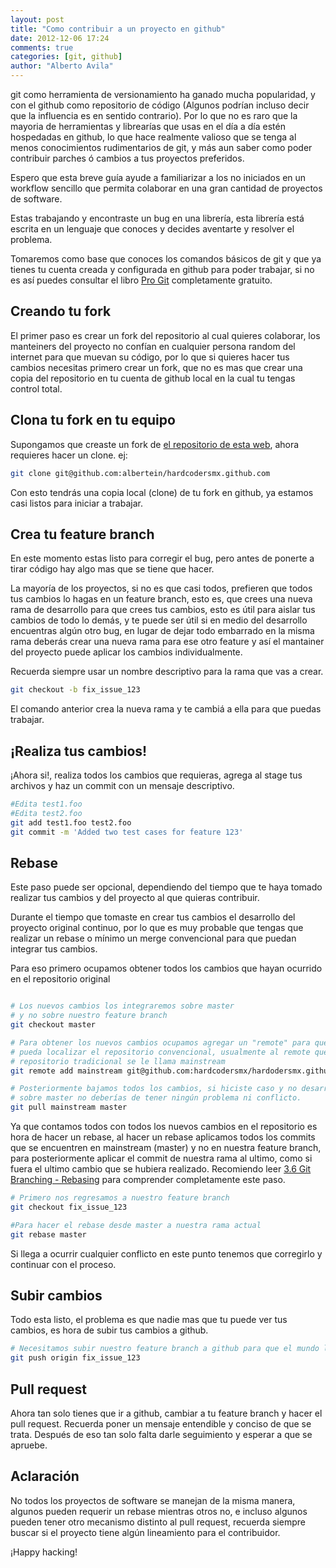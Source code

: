```yaml
---
layout: post
title: "Como contribuir a un proyecto en github"
date: 2012-12-06 17:24
comments: true
categories: [git, github]
author: "Alberto Avila"
---
```


git como herramienta de versionamiento ha ganado mucha popularidad, y con el github como repositorio de código (Algunos podrían incluso decir que la influencia es en sentido contrario). Por lo que no es raro que la mayoria de herramientas y librearías que usas en el día a día estén hospedadas en github, lo que hace realmente valioso que se tenga al menos conocimientos rudimentarios de git, y más aun saber como poder contribuir parches ó cambios a tus proyectos preferidos.

Espero que esta breve guía ayude a familiarizar a los no iniciados en un workflow sencillo que permita colaborar en una gran cantidad de proyectos de software.

<!-- more --> 

Estas trabajando y encontraste un bug en una librería, esta librería está escrita en un lenguaje que conoces y decides aventarte y resolver el problema. 

Tomaremos como base que conoces los comandos básicos de git y que ya tienes tu cuenta creada y configurada en github para poder trabajar, si no es así puedes consultar el libro [Pro Git](http://git-scm.com/book) completamente gratuito.

Creando tu fork
---------------

El primer paso es crear un fork del repositorio al cual quieres colaborar, los manteiners del proyecto no confían en cualquier persona random del internet para que muevan su código, por lo que si quieres hacer tus cambios necesitas primero crear un fork, que no es mas que crear una copia del repositorio en tu cuenta de github local en la cual tu tengas control total. 

Clona tu fork en tu equipo
--------------------------

Supongamos que creaste un fork de [el repositorio de esta web](https://github.com/hardcodersmx/hardcodersmx.github.com), ahora requieres hacer un clone. ej:

``` bash Clonar tu repositorio (reemplaza albertein por tu usuario)
git clone git@github.com:albertein/hardcodersmx.github.com
```

Con esto tendrás una copia local (clone) de tu fork en github, ya estamos casi listos para iniciar a trabajar.

Crea tu feature branch
----------------------

En este momento estas listo para corregir el bug, pero antes de ponerte a tirar código hay algo mas que se tiene que hacer. 

La mayoría de los proyectos, si no es que casi todos, prefieren que todos tus cambios lo hagas en un feature branch, esto es, que crees una nueva rama de desarrollo para que crees tus cambios, esto es útil para aislar tus cambios de todo lo demás, y te puede ser útil si en medio del desarrollo encuentras algún otro bug, en lugar de dejar todo embarrado en la misma rama deberás crear una nueva rama para ese otro feature y así el mantainer del proyecto puede aplicar los cambios individualmente.

Recuerda siempre usar un nombre descriptivo para la rama que vas a crear.

```bash Crea tu feature branch (Dentro de tu proyecto, ¡claro!)
git checkout -b fix_issue_123
```

El comando anterior crea la nueva rama y te cambiá a ella para que puedas trabajar.

¡Realiza tus cambios!
---------------------

¡Ahora si!, realiza todos los cambios que requieras, agrega al stage tus archivos y haz un commit con un mensaje descriptivo.

```bash Ejemplo
#Edita test1.foo
#Edita test2.foo
git add test1.foo test2.foo
git commit -m 'Added two test cases for feature 123'
```

Rebase
------

Este paso puede ser opcional, dependiendo del tiempo que te haya tomado realizar tus cambios y del proyecto al que quieras contribuir.

Durante el tiempo que tomaste en crear tus cambios el desarrollo del proyecto original continuo, por lo que es muy probable que tengas que realizar un rebase o mínimo un merge convencional para que puedan integrar tus cambios.

Para eso primero ocupamos obtener todos los cambios que hayan ocurrido en el repositorio original

```bash Obtener cambios desde mainstream

# Los nuevos cambios los integraremos sobre master 
# y no sobre nuestro feature branch
git checkout master 

# Para obtener los nuevos cambios ocupamos agregar un "remote" para que git
# pueda localizar el repositorio convencional, usualmente al remote que apunta al
# repositorio tradicional se le llama mainstream
git remote add mainstream git@github.com:hardcodersmx/hardodersmx.github.com 

# Posteriormente bajamos todos los cambios, si hiciste caso y no desarrollaste nada 
# sobre master no deberías de tener ningún problema ni conflicto.
git pull mainstream master
```

Ya que contamos todos con todos los nuevos cambios en el repositorio es hora de hacer un rebase, al hacer un rebase aplicamos todos los commits que se encuentren en mainstream (master) y no en nuestra feature branch, para posteriormente aplicar el commit de nuestra rama al ultimo, como si fuera el ultimo cambio que se hubiera realizado. Recomiendo leer [3.6 Git Branching - Rebasing](http://git-scm.com/book/en/Git-Branching-Rebasing) para comprender completamente este paso.

```bash Hacer el rebase
# Primero nos regresamos a nuestro feature branch
git checkout fix_issue_123

#Para hacer el rebase desde master a nuestra rama actual
git rebase master
```

Si llega a ocurrir cualquier conflicto en este punto tenemos que corregirlo y continuar con el proceso.

Subir cambios
-------------
Todo esta listo, el problema es que nadie mas que tu puede ver tus cambios, es hora de subir tus cambios a github.

```bash push a origin
# Necesitamos subir nuestro feature branch a github para que el mundo lo vea
git push origin fix_issue_123
```

Pull request
------------

Ahora tan solo tienes que ir a github, cambiar a tu feature branch y hacer el pull request. Recuerda poner un mensaje entendible y conciso de que se trata. Después de eso tan solo falta darle seguimiento y esperar a que se apruebe.

Aclaración
----------

No todos los proyectos de software se manejan de la misma manera, algunos pueden requerir un rebase mientras otros no, e incluso algunos pueden tener otro mecanismo distinto al pull request, recuerda siempre buscar si el proyecto tiene algún lineamiento para el contribuidor.

¡Happy hacking!



